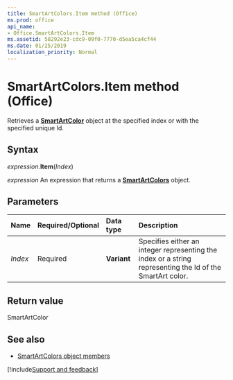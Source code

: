 ```yaml
---
title: SmartArtColors.Item method (Office)
ms.prod: office
api_name:
- Office.SmartArtColors.Item
ms.assetid: 58292e23-cdc9-09f0-7770-d5ea5ca4cf44
ms.date: 01/25/2019
localization_priority: Normal
---
```



# SmartArtColors.Item method (Office)

Retrieves a **[SmartArtColor](Office.SmartArtColor.md)** object at the specified index or with the specified unique Id.


## Syntax

_expression_.**Item**(_Index_)

_expression_ An expression that returns a **[SmartArtColors](Office.SmartArtColors.md)** object.


## Parameters

|Name|Required/Optional|Data type|Description|
|:-----|:-----|:-----|:-----|
| _Index_|Required|**Variant**|Specifies either an integer representing the index or a string representing the Id of the SmartArt color.|

## Return value

SmartArtColor


## See also

- [SmartArtColors object members](overview/Library-Reference/smartartcolors-members-office.md)



[!include[Support and feedback](~/includes/feedback-boilerplate.md)]